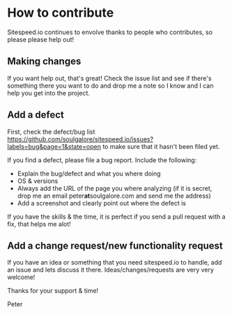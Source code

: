 # How to contribute
Sitespeed.io continues to envolve thanks to people who contributes, so please please help out!

## Making changes
If you want help out, that's great! Check the issue list and see if there's something there you want to do and drop me a note so I know and I can help you get into the project.

## Add a defect
First, check the defect/bug list https://github.com/soulgalore/sitespeed.io/issues?labels=bug&page=1&state=open to make sure that it hasn't been filed yet.

If you find a defect, please file a bug report. Include the following:
 - Explain the bug/defect and what you where doing
 - OS & versions
 - Always add the URL of the page you where analyzing (if it is secret, drop me an email peter**at**soulgalore.com and send me the address) 
 - Add a screenshot and clearly point out where the defect is

If you have the skills & the time, it is perfect if you send a pull request with a fix, that helps me alot!

## Add a change request/new functionality request
If you have an idea or something that you need sitespeed.io to handle, add an issue and lets discuss it there. Ideas/changes/requests are very very welcome!


Thanks for your support & time!

Peter
